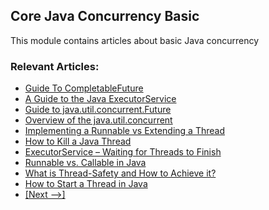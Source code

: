 ## Core Java Concurrency Basic

This module contains articles about basic Java concurrency

### Relevant Articles:
- [Guide To CompletableFuture](https://www.baeldung.com/java-completablefuture)
- [A Guide to the Java ExecutorService](https://www.baeldung.com/java-executor-service-tutorial)
- [Guide to java.util.concurrent.Future](https://www.baeldung.com/java-future)
- [Overview of the java.util.concurrent](https://www.baeldung.com/java-util-concurrent)
- [Implementing a Runnable vs Extending a Thread](https://www.baeldung.com/java-runnable-vs-extending-thread)
- [How to Kill a Java Thread](https://www.baeldung.com/java-thread-stop)
- [ExecutorService – Waiting for Threads to Finish](https://www.baeldung.com/java-executor-wait-for-threads)
- [Runnable vs. Callable in Java](https://www.baeldung.com/java-runnable-callable)
- [What is Thread-Safety and How to Achieve it?](https://www.baeldung.com/java-thread-safety)
- [How to Start a Thread in Java](https://www.baeldung.com/java-start-thread)
- [[Next -->]](/java-core/java-concurrency-basic-2)
